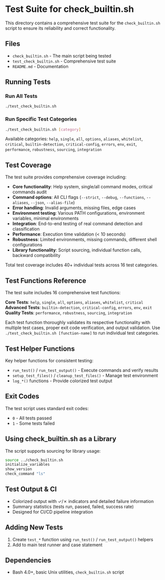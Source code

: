 # Test Suite for check_builtin.sh

This directory contains a comprehensive test suite for the `check_builtin.sh` script to ensure its reliability and correct functionality.

## Files

- `check_builtin.sh` - The main script being tested
- `test_check_builtin.sh` - Comprehensive test suite
- `README.md` - Documentation

## Running Tests

### Run All Tests
```bash
./test_check_builtin.sh
```

### Run Specific Test Categories
```bash
./test_check_builtin.sh [category]
```

Available categories: `help`, `single`, `all`, `options`, `aliases`, `whitelist`, `critical`, `builtin-detection`, `critical-config`, `errors`, `env`, `exit`, `performance`, `robustness`, `sourcing`, `integration`

## Test Coverage

The test suite provides comprehensive coverage including:

- **Core functionality**: Help system, single/all command modes, critical commands audit
- **Command options**: All CLI flags (`--strict`, `--debug`, `--functions`, `--aliases`, `--json`, `--alias-file`)
- **Error handling**: Invalid arguments, missing files, edge cases
- **Environment testing**: Various PATH configurations, environment variables, minimal environments
- **Integration**: End-to-end testing of real command detection and classification
- **Performance**: Execution time validation (< 10 seconds)
- **Robustness**: Limited environments, missing commands, different shell configurations
- **Library functionality**: Script sourcing, individual function calls, backward compatibility

Total test coverage includes 40+ individual tests across 16 test categories.

## Test Functions Reference

The test suite includes 16 comprehensive test functions:

**Core Tests**: `help`, `single`, `all`, `options`, `aliases`, `whitelist`, `critical`  
**Advanced Tests**: `builtin-detection`, `critical-config`, `errors`, `env`, `exit`  
**Quality Tests**: `performance`, `robustness`, `sourcing`, `integration`

Each test function thoroughly validates its respective functionality with multiple test cases, proper exit code verification, and output validation. Use `./test_check_builtin.sh [function-name]` to run individual test categories.

## Test Helper Functions

Key helper functions for consistent testing:
- `run_test()` / `run_test_output()` - Execute commands and verify results
- `setup_test_files()` / `cleanup_test_files()` - Manage test environment
- `log_*()` functions - Provide colorized test output

## Exit Codes

The test script uses standard exit codes:
- `0` - All tests passed
- `1` - Some tests failed

## Using check_builtin.sh as a Library

The script supports sourcing for library usage:

```bash
source ../check_builtin.sh
initialize_variables
show_version
check_command "ls"
```

## Test Output & CI

- Colorized output with ✓/✗ indicators and detailed failure information
- Summary statistics (tests run, passed, failed, success rate)
- Designed for CI/CD pipeline integration

## Adding New Tests

1. Create `test_*` function using `run_test()` / `run_test_output()` helpers
2. Add to main test runner and case statement

## Dependencies

- Bash 4.0+, basic Unix utilities, `check_builtin.sh` script
